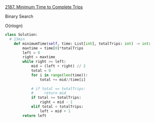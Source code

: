 [2187. Minimum Time to Complete Trips](https://leetcode.cn/problems/minimum-time-to-complete-trips/)

Binary Search

O(nlogn)

```py
class Solution:
  # 13min
    def minimumTime(self, time: List[int], totalTrips: int) -> int:
        maxtime = time[0]*totalTrips
        left = 0
        right = maxtime
        while right >= left:
            mid = (left + right) // 2
            total = 0
            for i in range(len(time)):
                total += mid//time[i]
            
            # if total == totalTrips:
            #     return mid
            if total >= totalTrips:
                right = mid - 1
            elif total < totalTrips:
                left = mid + 1
        return left
        
```


